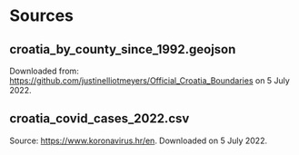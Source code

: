 # Sources

## croatia_by_county_since_1992.geojson
Downloaded from: https://github.com/justinelliotmeyers/Official_Croatia_Boundaries on 5 July 2022.

## croatia_covid_cases_2022.csv
Source: https://www.koronavirus.hr/en. Downloaded on 5 July 2022.
